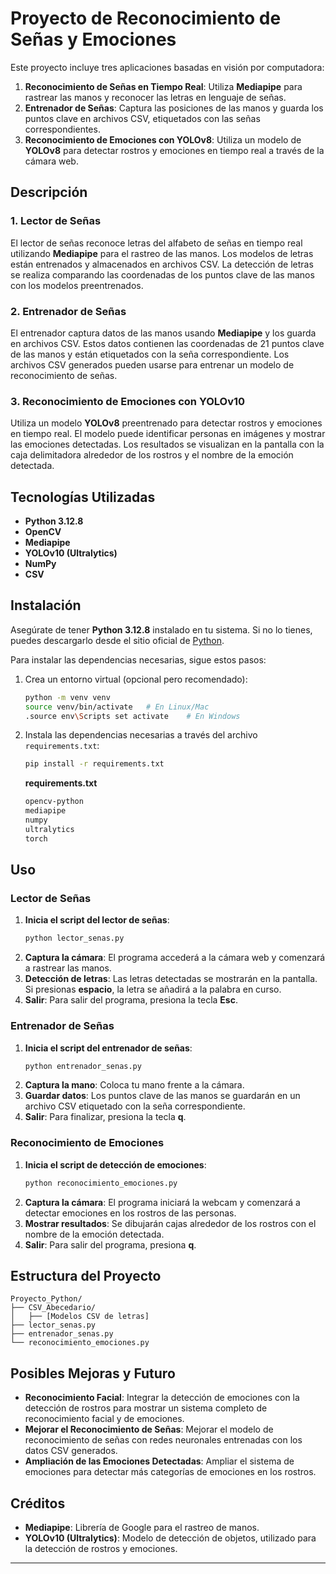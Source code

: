 
# Proyecto de Reconocimiento de Señas y Emociones

Este proyecto incluye tres aplicaciones basadas en visión por computadora:

1. **Reconocimiento de Señas en Tiempo Real**: Utiliza **Mediapipe** para rastrear las manos y reconocer las letras en lenguaje de señas.
2. **Entrenador de Señas**: Captura las posiciones de las manos y guarda los puntos clave en archivos CSV, etiquetados con las señas correspondientes.
3. **Reconocimiento de Emociones con YOLOv8**: Utiliza un modelo de **YOLOv8** para detectar rostros y emociones en tiempo real a través de la cámara web.

## Descripción

### 1. **Lector de Señas**
El lector de señas reconoce letras del alfabeto de señas en tiempo real utilizando **Mediapipe** para el rastreo de las manos. Los modelos de letras están entrenados y almacenados en archivos CSV. La detección de letras se realiza comparando las coordenadas de los puntos clave de las manos con los modelos preentrenados.

### 2. **Entrenador de Señas**
El entrenador captura datos de las manos usando **Mediapipe** y los guarda en archivos CSV. Estos datos contienen las coordenadas de 21 puntos clave de las manos y están etiquetados con la seña correspondiente. Los archivos CSV generados pueden usarse para entrenar un modelo de reconocimiento de señas.

### 3. **Reconocimiento de Emociones con YOLOv10**
Utiliza un modelo **YOLOv8** preentrenado para detectar rostros y emociones en tiempo real. El modelo puede identificar personas en imágenes y mostrar las emociones detectadas. Los resultados se visualizan en la pantalla con la caja delimitadora alrededor de los rostros y el nombre de la emoción detectada.

## Tecnologías Utilizadas

- **Python 3.12.8**
- **OpenCV**
- **Mediapipe**
- **YOLOv10 (Ultralytics)**
- **NumPy**
- **CSV**

## Instalación

Asegúrate de tener **Python 3.12.8** instalado en tu sistema. Si no lo tienes, puedes descargarlo desde el sitio oficial de [Python](https://www.python.org/downloads/release/python-3128/).

Para instalar las dependencias necesarias, sigue estos pasos:

1. Crea un entorno virtual (opcional pero recomendado):

   ```bash
   python -m venv venv
   source venv/bin/activate   # En Linux/Mac
   .source env\Scripts set activate    # En Windows
   ```

2. Instala las dependencias necesarias a través del archivo `requirements.txt`:

   ```bash
   pip install -r requirements.txt
   ```

   **requirements.txt**

   ```txt
   opencv-python
   mediapipe
   numpy
   ultralytics
   torch
   ```

## Uso

### Lector de Señas

1. **Inicia el script del lector de señas**:
   ```bash
   python lector_senas.py
   ```
2. **Captura la cámara**: El programa accederá a la cámara web y comenzará a rastrear las manos.
3. **Detección de letras**: Las letras detectadas se mostrarán en la pantalla. Si presionas **espacio**, la letra se añadirá a la palabra en curso.
4. **Salir**: Para salir del programa, presiona la tecla **Esc**.

### Entrenador de Señas

1. **Inicia el script del entrenador de señas**:
   ```bash
   python entrenador_senas.py
   ```
2. **Captura la mano**: Coloca tu mano frente a la cámara.
3. **Guardar datos**: Los puntos clave de las manos se guardarán en un archivo CSV etiquetado con la seña correspondiente.
4. **Salir**: Para finalizar, presiona la tecla **q**.

### Reconocimiento de Emociones

1. **Inicia el script de detección de emociones**:
   ```bash
   python reconocimiento_emociones.py
   ```
2. **Captura la cámara**: El programa iniciará la webcam y comenzará a detectar emociones en los rostros de las personas.
3. **Mostrar resultados**: Se dibujarán cajas alrededor de los rostros con el nombre de la emoción detectada.
4. **Salir**: Para salir del programa, presiona **q**.

## Estructura del Proyecto

```
Proyecto_Python/
├── CSV_Abecedario/
│   ├── [Modelos CSV de letras]
├── lector_senas.py
├── entrenador_senas.py
└── reconocimiento_emociones.py
```

## Posibles Mejoras y Futuro

- **Reconocimiento Facial**: Integrar la detección de emociones con la detección de rostros para mostrar un sistema completo de reconocimiento facial y de emociones.
- **Mejorar el Reconocimiento de Señas**: Mejorar el modelo de reconocimiento de señas con redes neuronales entrenadas con los datos CSV generados.
- **Ampliación de las Emociones Detectadas**: Ampliar el sistema de emociones para detectar más categorías de emociones en los rostros.

## Créditos

- **Mediapipe**: Librería de Google para el rastreo de manos.
- **YOLOv10 (Ultralytics)**: Modelo de detección de objetos, utilizado para la detección de rostros y emociones.

****
